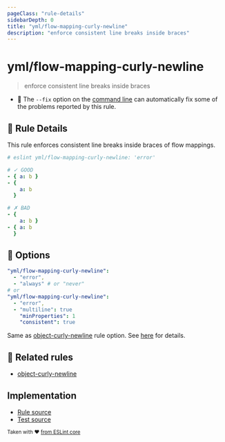 ```yaml
---
pageClass: "rule-details"
sidebarDepth: 0
title: "yml/flow-mapping-curly-newline"
description: "enforce consistent line breaks inside braces"
---
```

# yml/flow-mapping-curly-newline

> enforce consistent line breaks inside braces

- :wrench: The `--fix` option on the [command line](https://eslint.org/docs/user-guide/command-line-interface#fixing-problems) can automatically fix some of the problems reported by this rule.

## :book: Rule Details

This rule enforces consistent line breaks inside braces of flow mappings.

<eslint-code-block fix>

```yaml
# eslint yml/flow-mapping-curly-newline: 'error'

# ✓ GOOD
- { a: b }
- {
    a: b
  }

# ✗ BAD
- {
    a: b }
- { a: b
  }
```

</eslint-code-block>

## :wrench: Options

```yaml
"yml/flow-mapping-curly-newline":
  - "error",
  - "always" # or "never"
# or
"yml/flow-mapping-curly-newline":
  - "error",
  - "multiline": true
    "minProperties": 1
    "consistent": true
```

Same as [object-curly-newline] rule option. See [here](https://eslint.org/docs/rules/object-curly-newline#options) for details. 

## :couple: Related rules

- [object-curly-newline]

[object-curly-newline]: https://eslint.org/docs/rules/object-curly-newline

## Implementation

- [Rule source](https://github.com/ota-meshi/eslint-plugin-yml/blob/master/src/rules/flow-mapping-curly-newline.ts)
- [Test source](https://github.com/ota-meshi/eslint-plugin-yml/blob/master/tests/src/rules/flow-mapping-curly-newline.js)

<sup>Taken with ❤️ [from ESLint core](https://eslint.org/docs/rules/object-curly-newline)</sup>
